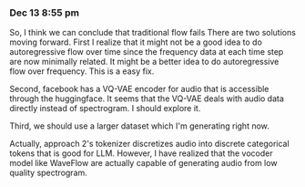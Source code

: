### Dec 13 8:55 pm
So, I think we can conclude that traditional flow fails
There are two solutions moving forward. First I realize that it might not be a good idea to do autoregressive flow over time since the frequency data at each time step are now minimally related. It might be a better idea to do autoregressive flow over frequency. This is a easy fix. 

Second, facebook has a VQ-VAE encoder for audio that is accessible through the huggingface. It seems that the VQ-VAE deals with audio data directly instead of spectrogram. I should explore it. 

Third, we should use a larger dataset which I'm generating right now. 

Actually, approach 2's tokenizer discretizes audio into discrete categorical tokens that is good for LLM. However, I have realized that the vocoder model like WaveFlow are actually capable of generating audio from low quality spectrogram.